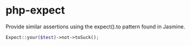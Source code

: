 php-expect
==========

Provide similar assertions using the expect().to pattern found in Jasmine.

```php
Expect::your($test)->not->toSuck();
```